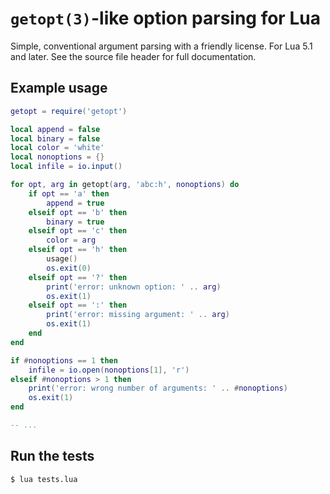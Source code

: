 # `getopt(3)`-like option parsing for Lua

Simple, conventional argument parsing with a friendly license. For Lua
5.1 and later. See the source file header for full documentation.

## Example usage

```lua
getopt = require('getopt')

local append = false
local binary = false
local color = 'white'
local nonoptions = {}
local infile = io.input()

for opt, arg in getopt(arg, 'abc:h', nonoptions) do
    if opt == 'a' then
        append = true
    elseif opt == 'b' then
        binary = true
    elseif opt == 'c' then
        color = arg
    elseif opt == 'h' then
        usage()
        os.exit(0)
    elseif opt == '?' then
        print('error: unknown option: ' .. arg)
        os.exit(1)
    elseif opt == ':' then
        print('error: missing argument: ' .. arg)
        os.exit(1)
    end
end

if #nonoptions == 1 then
    infile = io.open(nonoptions[1], 'r')
elseif #nonoptions > 1 then
    print('error: wrong number of arguments: ' .. #nonoptions)
    os.exit(1)
end

-- ...
```

## Run the tests

    $ lua tests.lua
